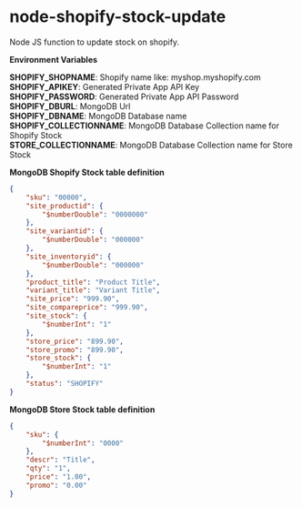 # node-shopify-stock-update
Node JS function to update stock on shopify. 

**Environment Variables**

**SHOPIFY_SHOPNAME**: Shopify name like: myshop.myshopify.com\
**SHOPIFY_APIKEY**: Generated Private App API Key\
**SHOPIFY_PASSWORD**: Generated Private App API Password\
**SHOPIFY_DBURL**: MongoDB Url\
**SHOPIFY_DBNAME**: MongoDB Database name\
**SHOPIFY_COLLECTIONNAME**: MongoDB Database Collection name for Shopify Stock\
**STORE_COLLECTIONNAME**: MongoDB Database Collection name for Store Stock

**MongoDB Shopify Stock table definition**

```json
{
    "sku": "00000",
    "site_productid": {
        "$numberDouble": "0000000"
    },
    "site_variantid": {
        "$numberDouble": "000000"
    },
    "site_inventoryid": {
        "$numberDouble": "000000"
    },
    "product_title": "Product Title",
    "variant_title": "Variant Title",
    "site_price": "999.90",
    "site_compareprice": "999.90",
    "site_stock": {
        "$numberInt": "1"
    },
    "store_price": "899.90",
    "store_promo": "899.90",
    "store_stock": {
        "$numberInt": "1"
    },
    "status": "SHOPIFY"
}
```
**MongoDB Store Stock table definition**

```json
{
    "sku": {
        "$numberInt": "0000"
    },
    "descr": "Title",
    "qty": "1",
    "price": "1.00",
    "promo": "0.00"
}
```
